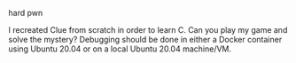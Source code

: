hard pwn

I recreated Clue from scratch in order to learn C. Can you play my game and solve the mystery? Debugging should be done in either a Docker container using Ubuntu 20.04 or on a local Ubuntu 20.04 machine/VM.
